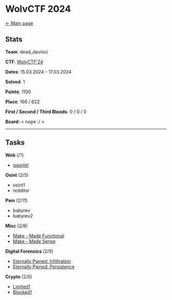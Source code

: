 # WolvCTF 2024

[<- Main page](../../)
## Stats

**Team**:  dead_davinci

**CTF**: [WolvCTF'24](https://ctftime.org/event/2240/)

**Dates**: 15.03.2024 - 17.03.2024

**Solved**: 1

**Points**: 1100

**Place**: 166 / 622

**First / Second / Third Bloods**: 0 / 0 / 0

**Board:**
< nope :/ >

---
## Tasks

**Web** (/?)
- [gaunlet](web/gaunlet)

**Osint** (2/5)
- osint1
- redditor

**Pwn** (2/11)
- babyrev
- babyrev2

**Misc** (2/8) 
- [Make - Made Functional](misc/make-madefunctional/)
- [Make - Made Sense](misc/make-madesense/)

**Digital Forensics** (2/5)
- [Eternally Pwned: Infiltration](fore/eternally-pwned-infiltration/)
- [Eternally Pwned: Persistence](fore/eternally-pwned-persistence/)

**Crypto** (2/5)
- [Limited1](crypto/limited1/)
- [Blocked1](crypto/blocked1/)

